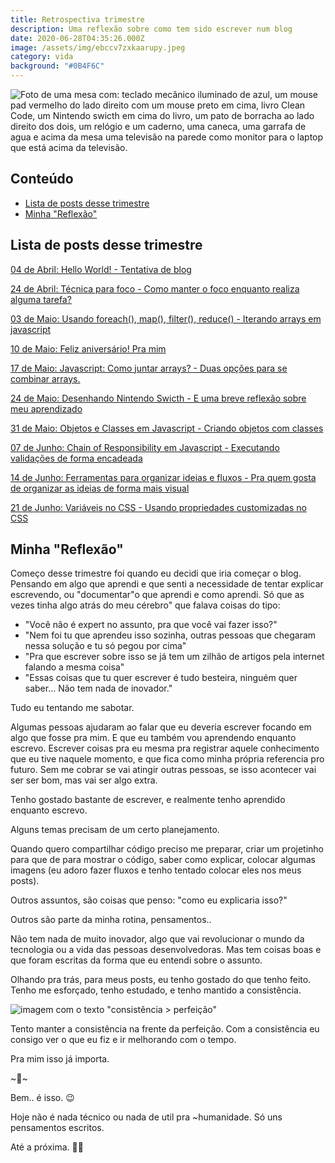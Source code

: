 ```yaml
---
title: Retrospectiva trimestre
description: Uma reflexão sobre como tem sido escrever num blog
date: 2020-06-28T04:35:26.000Z
image: /assets/img/ebccv7zxkaarupy.jpeg
category: vida
background: "#0B4F6C"
---
```

![Foto de uma mesa com: teclado mecânico iluminado de azul, um mouse pad vermelho do lado direito com um mouse preto em cima, livro Clean Code, um Nintendo swicth em cima do livro, um pato de borracha ao lado direito dos dois, um relógio e um caderno, uma caneca, uma garrafa de agua e acima da mesa uma televisão na parede como monitor para o laptop que está acima da televisão.](assets/img/ebccv7zxkaarupy.jpeg "Foto de uma mesa com: teclado mecânico iluminado de azul, um mouse pad vermelho do lado direito com um mouse preto em cima, livro Clean Code, um Nintendo swicth em cima do livro, um pato de borracha ao lado direito dos dois, um relógio e um caderno, uma caneca, uma garrafa de agua e acima da mesa uma televisão na parede como monitor para o laptop que está acima da televisão.")

## Conteúdo

- [Lista de posts desse trimestre](#lista-de-post-trimestre)
- [Minha "Reflexão"](#minha-reflexao)

<h2 id="lista-de-post-trimestre">Lista de posts desse trimestre</h2>

[04 de Abril: Hello World! - Tentativa de blog](https://talitaoliveira.netlify.app/hello-world/)

[24 de Abril: Técnica para foco - Como manter o foco enquanto realiza alguma tarefa?](https://talitaoliveira.netlify.app/t%C3%A9cnica-para-foco/)

[03 de Maio: Usando foreach(), map(), filter(), reduce() - Iterando arrays em javascript](https://talitaoliveira.netlify.app/como-e-quando-usar-foreach-map-filter-reduce/)

[10 de Maio: Feliz aniversário! Pra mim](https://talitaoliveira.netlify.app/feliz-anivers%C3%A1rio-pra-mim/)

[17 de Maio: Javascript: Como juntar arrays? - Duas opções para se combinar arrays.](https://talitaoliveira.netlify.app/javascript-como-juntar-arrays/)

[24 de Maio: Desenhando Nintendo Swicth - E uma breve reflexão sobre meu aprendizado](https://talitaoliveira.netlify.app/desenhando-nintendo-swicth/)

[31 de Maio: Objetos e Classes em Javascript - Criando objetos com classes](https://talitaoliveira.netlify.app/objetos-e-classes-em-javascript/)

[07 de Junho: Chain of Responsibility em Javascript - Executando validações de forma encadeada](https://talitaoliveira.netlify.app/chain-of-responsibility-em-javascript-1/)

[14 de Junho: Ferramentas para organizar ideias e fluxos - Pra quem gosta de organizar as ideias de forma mais visual](https://talitaoliveira.netlify.app/ferramentas-para-organizar-ideias-e-fluxos/)

[21 de Junho: Variáveis no CSS - Usando propriedades customizadas no CSS](https://talitaoliveira.netlify.app/vari%C3%A1veis-no-css/)

<h2 id="minha-reflexao">Minha "Reflexão"</h2>

Começo desse trimestre foi quando eu decidi que iria começar o blog. Pensando em algo que aprendi e que senti a necessidade de tentar explicar escrevendo, ou "documentar"o que aprendi e como aprendi. Só que as vezes tinha algo atrás do meu cérebro" que falava coisas do tipo:

* "Você não é expert no assunto, pra que você vai fazer isso?"
* "Nem foi tu que aprendeu isso sozinha, outras pessoas que chegaram nessa solução e tu só pegou por cima"
* "Pra que escrever sobre isso se já tem um zilhão de artigos pela internet falando a mesma coisa"
* "Essas coisas que tu quer escrever é tudo besteira, ninguém quer saber... Não tem nada de inovador."

Tudo eu tentando me sabotar.

Algumas pessoas ajudaram ao falar que eu deveria escrever focando em algo que fosse pra mim. E que eu também vou aprendendo enquanto escrevo. Escrever coisas pra eu mesma pra registrar aquele conhecimento que eu tive naquele momento, e que fica como minha própria referencia pro futuro. Sem me cobrar se vai atingir outras pessoas, se isso acontecer vai ser ser bom, mas vai ser algo extra.

Tenho gostado bastante de escrever, e realmente tenho aprendido enquanto escrevo.

Alguns temas precisam de um certo planejamento.

Quando quero compartilhar código preciso me preparar, criar um projetinho para que de para mostrar o código, saber como explicar, colocar algumas imagens (eu adoro fazer fluxos e tenho tentado colocar eles nos meus posts).

Outros assuntos, são coisas que penso: "como eu explicaria isso?"

Outros são parte da minha rotina, pensamentos..

Não tem nada de muito inovador, algo que vai revolucionar o mundo da tecnologia ou a vida das pessoas desenvolvedoras. Mas tem coisas boas e que foram escritas da forma que eu entendi sobre o assunto.

Olhando pra trás, para meus posts, eu tenho gostado do que tenho feito. Tenho me esforçado, tenho estudado, e tenho mantido a consistência.

![imagem com o texto "consistência > perfeição" ](assets/img/consistencia-perfeicao.png "imagem com o texto \"consistência > perfeição\" ")

Tento manter a consistência na frente da perfeição. Com a consistência eu consigo ver o que eu fiz e ir melhorando com o tempo.

Pra mim isso já importa.

\~🌟\~

Bem.. é isso. 😉

Hoje não é nada técnico ou nada de util pra ~humanidade. Só uns pensamentos escritos.

Até a próxima. 🤙🏽